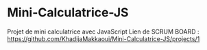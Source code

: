 # Mini-Calculatrice-JS
Projet de mini calculatrice avec JavaScript
Lien de SCRUM BOARD : https://github.com/KhadijaMakkaoui/Mini-Calculatrice-JS/projects/1 
